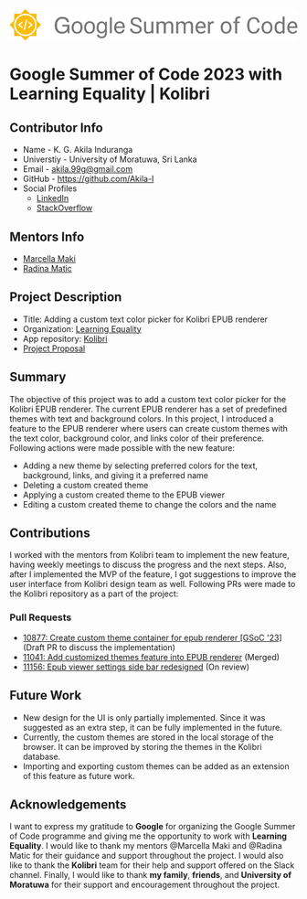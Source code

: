 <p align="center">
  <img src="./gsoc-logo.png" alt="gsoc-logo.png"/>
</p>

# Google Summer of Code 2023 with Learning Equality | Kolibri

## Contributor Info
* Name - K. G. Akila Induranga
* Universtiy - University of Moratuwa, Sri Lanka
* Email - akila.99g@gmail.com
* GitHub - https://github.com/Akila-I
* Social Profiles
  - [LinkedIn](https://www.linkedin.com/in/akila-i/)
  - [StackOverflow](https://stackoverflow.com/users/16899162/akila-gamage)

## Mentors Info

* [Marcella Maki](mailto:marcella@learningequality.org)
* [Radina Matic](mailto:radina@learningequality.org)

## Project Description

- Title: Adding a custom text color picker for Kolibri EPUB renderer
- Organization: [Learning Equality](https://learningequality.org/)
- App repository: [Kolibri](https://github.com/learningequality/kolibri)
- [Project Proposal](./gsoc-project-proposal.pdf)

## Summary
The objective of this project was to add a custom text color picker for the Kolibri EPUB renderer. The current EPUB renderer has a set of predefined themes with text and background colors. In this project, I introduced a feature to the EPUB renderer where users can create custom themes with the text color, background color, and links color of their preference. Following actions were made possible with the new feature:

- Adding a new theme by selecting preferred colors for the text, background, links, and giving it a preferred name
- Deleting a custom created theme
- Applying a custom created theme to the EPUB viewer
- Editing a custom created theme to change the colors and the name

## Contributions
I worked with the mentors from Kolibri team to implement the new feature, having weekly meetings to discuss the progress and the next steps. Also, after I implemented the MVP of the feature, I got suggestions to improve the user interface from Kolibri design team as well. Following PRs were made to the Kolibri repository as a part of the project:

### Pull Requests
- [10877: Create custom theme container for epub renderer [GSoC '23]](https://github.com/learningequality/kolibri/pull/10877) (Draft PR to discuss the implementation)
- [11041: Add customized themes feature into EPUB renderer](https://github.com/learningequality/kolibri/pull/11041) (Merged)
- [11156: Epub viewer settings side bar redesigned](https://github.com/learningequality/kolibri/pull/11156) (On review)

## Future Work
- New design for the UI is only partially implemented. Since it was suggested as an extra step, it can be fully implemented in the future.
- Currently, the custom themes are stored in the local storage of the browser. It can be improved by storing the themes in the Kolibri database.
- Importing and exporting custom themes can be added as an extension of this feature as future work.

## Acknowledgements
I want to express my gratitude to **Google** for organizing the Google Summer of Code programme and giving me the opportunity to work with **Learning Equality**. I would like to thank my mentors @Marcella Maki and @Radina Matic for their guidance and support throughout the project. I would also like to thank the **Kolibri** team for their help and support offered on the Slack channel. Finally, I would like to thank **my family**, **friends**, and **University of Moratuwa** for their support and encouragement throughout the project.
